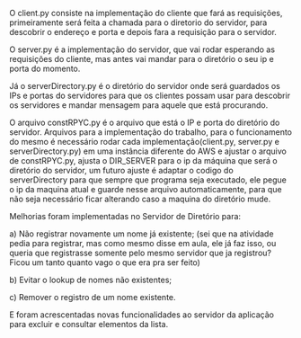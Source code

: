 O client.py consiste na implementação do cliente que fará as requisições, primeiramente será feita a chamada para o diretorio do servidor, para descobrir o endereço e porta e depois fara a requisição para o servidor.

O server.py é a implementação do servidor, que vai rodar esperando as requisições do cliente, mas antes vai mandar para o diretório o seu ip e porta do momento.

Já o serverDirectory.py é o diretório do servidor onde será guardados os IPs e portas do servidores para que os clientes possam usar para descobrir os servidores e mandar mensagem para aquele que está procurando.

O arquivo constRPYC.py é o arquivo que está o IP e porta do diretório do servidor.
Arquivos para a implementação do trabalho, para o funcionamento do mesmo é necessário rodar cada implementação(client.py, server.py e serverDirectory.py) em uma instância diferente do AWS e ajustar o arquivo de constRPYC.py, ajusta o DIR_SERVER para o ip da máquina que será o diretório do servidor, um futuro ajuste é adaptar o codigo do serverDirectory para que sempre que programa seja executado, ele pegue o ip da maquina atual e guarde nesse arquivo automaticamente, para que não seja necessário ficar alterando caso a maquina do diretório mude.

Melhorias foram implementadas no Servidor de Diretório para:

a) Não registrar novamente um nome já existente; (sei que na atividade pedia para registrar, mas como mesmo disse em aula, ele já faz isso, ou queria que registrasse somente pelo mesmo servidor que ja registrou? Ficou um tanto quanto vago o que era pra ser feito)

b) Evitar o lookup de nomes não existentes;

c) Remover o registro de um nome existente.

E foram acrescentadas novas funcionalidades ao servidor da aplicação para excluir e consultar elementos da lista.
